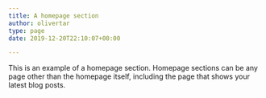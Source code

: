```yaml
---
title: A homepage section
author: olivertar
type: page
date: 2019-12-20T22:10:07+00:00

---
```

This is an example of a homepage section. Homepage sections can be any page other than the homepage itself, including the page that shows your latest blog posts.